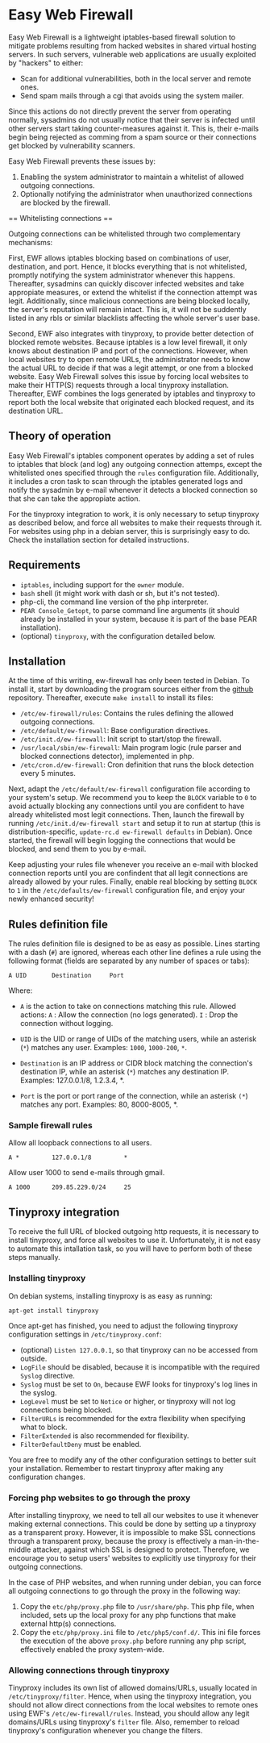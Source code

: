 Easy Web Firewall
=================

Easy Web Firewall is a lightweight iptables-based firewall solution to mitigate
problems resulting from hacked websites in shared virtual hosting servers. In
such servers, vulnerable web applications are usually exploited by "hackers" to
either:

* Scan for additional vulnerabilities, both in the local server and remote ones.
* Send spam mails through a cgi that avoids using the system mailer.

Since this actions do not directly prevent the server from operating normally,
sysadmins do not usually notice that their server is infected until other
servers start taking counter-measures against it. This is, their e-mails begin
being rejected as comming from a spam source or their connections get blocked by
vulnerability scanners.

Easy Web Firewall prevents these issues by:

1. Enabling the system administrator to maintain a whitelist of allowed outgoing 
   connections.
2. Optionally notifying the administrator when unauthorized connections are
   blocked by the firewall.

== Whitelisting connections ==

Outgoing connections can be whitelisted through two complementary mechanisms:

First, EWF allows iptables blocking based on
combinations of user, destination, and port. Hence, it blocks everything that is
not whitelisted, promptly notifying the system administrator whenever this
happens. Thereafter, sysadmins can quickly discover infected websites and take
appropiate measures, or extend the whitelist if the connection attempt was
legit. Additionally, since malicious connections are being blocked locally, the
server's reputation will remain intact. This is, it will not be suddently listed
in any rbls or similar blacklists affecting the whole server's user base.

Second, EWF also integrates with tinyproxy, to provide better detection of
blocked remote websites. Because iptables is a low level firewall, it only knows
about destination IP and port of the connections. However, when local websites
try to open remote URLs, the administrator needs to know the actual URL to
decide if that was a legit attempt, or one from a blocked website. Easy Web
Firewall solves this issue by forcing local websites to make their HTTP(S)
requests through a local tinyproxy installation. Thereafter, EWF combines the
logs generated by iptables and tinyproxy to report both the local website that
originated each blocked request, and its destination URL.

Theory of operation
-------------------

Easy Web Firewall's iptables component operates by adding a set of rules to
iptables that block (and log) any outgoing connection attemps, except the
whitelisted ones specified through the `rules` configuration file. Additionally,
it includes a cron task to scan through the iptables generated logs and notify the
sysadmin by e-mail whenever it detects a blocked connection so that she can take
the appropiate action.

For the tinyproxy integration to work, it is only necessary to setup tinyproxy
as described below, and force all websites to make their requests through it. For
websites using php in a debian server, this is surprisingly easy to do. Check the
installation section for detailed instructions.

Requirements
------------

 * `iptables`, including support for the `owner` module.
 * `bash` shell (it might work with dash or sh, but it's not tested).
 * php-cli, the command line version of the php interpreter.
 * `PEAR Console_Getopt`, to parse command line arguments (it should already be
   installed in your system, because it is part of the base PEAR installation).
 * (optional) `tinyproxy`, with the configuration detailed below.

Installation
------------

At the time of this writing, ew-firewall has only been tested in Debian. To
install it, start by downloading the program sources either from the [github]
repository. Thereafter, execute `make install` to install its files:

  * `/etc/ew-firewall/rules`:
    Contains the rules defining the allowed outgoing connections.
  * `/etc/default/ew-firewall`:
    Base configuration directives.
  * `/etc/init.d/ew-firewall`:
    Init script to start/stop the firewall.
  * `/usr/local/sbin/ew-firewall`:
    Main program logic (rule parser and blocked connections detector),
    implemented in php.
  * `/etc/cron.d/ew-firewall`:
    Cron definition that runs the block detection every 5 minutes.

Next, adapt the `/etc/default/ew-firewall` configuration file according to your
system's setup. We recommend you to keep the `BLOCK` variable to `0` to avoid
actually blocking any connections until you are confident to have already
whitelisted most legit connections. Then, launch the firewall by running
`/etc/init.d/ew-firewall start` and setup it to run at startup (this is
distribution-specific, `update-rc.d ew-firewall defaults` in Debian). Once
started, the firewall will begin logging the connections that would be blocked,
and send them to you by e-mail.

Keep adjusting your rules file whenever you receive an e-mail with blocked
connection reports until you are confindent that all legit connections are
already allowed by your rules. Finally, enable real blocking by setting `BLOCK`
to `1` in the `/etc/defaults/ew-firewall` configuration file, and enjoy your
newly enhanced security!

[github]: http://github.com/kilburn/ew-firewall "ew-firewall in GitHub"

Rules definition file
---------------------

The rules definition file is designed to be as easy as possible. Lines starting
with a dash (`#`) are ignored, whereas each other line defines a rule using the
following format (fields are separated by any number of spaces or tabs):

    A UID		Destination		Port

Where:

 - `A` is the action to take on connections matching this rule. Allowed actions:
   `A` : Allow the connection (no logs generated).
   `I` : Drop the connection without logging.

 - `UID` is the UID or range of UIDs of the matching users, while an asterisk
   (`*`) matches any user. 
   Examples: `1000`, `1000-200`, `*`.

 - `Destination` is an IP address or CIDR block matching the connection's
   destination IP, while an asterisk (`*`) matches any destination IP.
   Examples: 127.0.0.1/8, 1.2.3.4, *.

 - `Port` is the port or port range of the connection, while an asterisk `(*`)
   matches any port.
   Examples: 80, 8000-8005, *.

### Sample firewall rules

Allow all loopback connections to all users.

    A *			127.0.0.1/8			*

Allow user 1000 to send e-mails through gmail.

    A 1000		209.85.229.0/24		25


Tinyproxy integration
---------------------

To receive the full URL of blocked outgoing http requests, it is necessary to
install tinyproxy, and force all websites to use it. Unfortunately, it is not
easy to automate this intallation task, so you will have to perform both of
these steps manually.

### Installing tinyproxy

On debian systems, installing tinyproxy is as easy as running:

    apt-get install tinyproxy

Once apt-get has finished, you need to adjust the following tinyproxy 
configuration settings in `/etc/tinyproxy.conf`:

  * (optional) `Listen 127.0.0.1`, so that tinyproxy can no be accessed from
    outside.
  * `LogFile` should be disabled, because it is incompatible with the required
    `Syslog` directive.
  * `Syslog` must be set to `On`, because EWF looks for tinyproxy's log lines
    in the syslog.
  * `LogLevel` must be set to `Notice` or higher, or tinyproxy will not log
    connections being blocked.
  * `FilterURLs` is recommended for the extra flexibility when specifying what
    to block.
  * `FilterExtended` is also recommended for flexibility.
  * `FilterDefaultDeny` must be enabled.

You are free to modify any of the other configuration settings to better suit
your installation. Remember to restart tinyproxy after making any configuration
changes.

### Forcing php websites to go through the proxy

After installing tinyproxy, we need to tell all our websites to use it whenever
making external connections. This could be done by setting up a tinyproxy as a
transparent proxy. However, it is impossible to make SSL connections through a
transparent proxy, because the proxy is effectively a man-in-the-middle attacker,
against which SSL is designed to protect. Therefore, we encourage you to setup
users' websites to explicitly use tinyproxy for their outgoing connections.

In the case of PHP websites, and when running under debian, you can force all
outgoing connections to go through the proxy in the following way:

  1. Copy the `etc/php/proxy.php` file to `/usr/share/php`. This php file,
     when included, sets up the local proxy for any php functions that make
     external http(s) connections.
  2. Copy the `etc/php/proxy.ini` file to `/etc/php5/conf.d/`. This ini file
     forces the execution of the above `proxy.php` before running any php script,
     effectively enabled the proxy system-wide.

### Allowing connections through tinyproxy

Tinyproxy includes its own list of allowed domains/URLs, usually located in
`/etc/tinyproxy/filter`. Hence, when using the tinyproxy integration, you should
not allow direct connections from the local websites to remote ones using EWF's
`/etc/ew-firewall/rules`. Instead, you should allow any legit domains/URLs using
tinyproxy's `filter` file. Also, remember to reload tinyproxy's configuration
whenever you change the filters.
